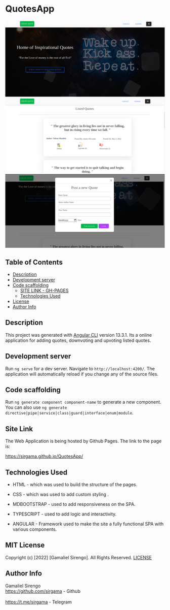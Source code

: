 # QuotesApp
<img  src="/src/assets/main1.png">
<img  src="/src/assets/main2.png">
<img  src="/src/assets/main3.png">


## Table of Contents

  - [Description](#description)
  - [Development server](#development-server)
  - [Code scaffolding](#code-scaffolding)
    - [SITE LINK - GH-PAGES](#site-link---gh-pages)
    - [Technologies Used](#technologies-used)
  - [License](#license)
  - [Author Info](#author-info)

## Description

This project was generated with [Angular CLI](https://github.com/angular/angular-cli) version 13.3.1. Its a online application for adding quotes, downvoting and upvoting listed quotes.

## Development server

Run `ng serve` for a dev server. Navigate to `http://localhost:4200/`. The application will automatically reload if you change any of the source files.

## Code scaffolding

Run `ng generate component component-name` to generate a new component. You can also use `ng generate directive|pipe|service|class|guard|interface|enum|module`.

## Site Link

The Web Application is being hosted by Github Pages. The link to the page is:

<a href="https://sirgama.github.io/QuotesApp/">https://sirgama.github.io/QuotesApp/</a>

## Technologies Used
* HTML - which was used to build the structure of the pages.

* CSS - which was used to add custom styling .

* MDBOOTSTRAP - used to add responsiveness on the SPA.

* TYPESCRIPT - used to add logic and interactivity.
  
* ANGULAR - Framework used to make the site a fully functional SPA with various components.

## MIT License

Copyright (c) [2022] [Gamaliel Sirengo]. All Rights Reserved.
<a href="./LICENSE"> LICENSE</a>

## Author Info

Gamaliel Sirengo<br> 
https://github.com/sirgama  - Github <br><br>
https://t.me/sirgama  - Telegram

